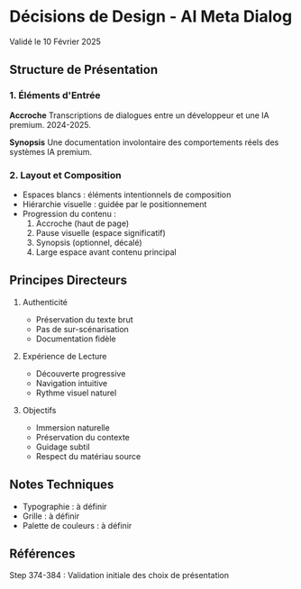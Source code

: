 # Décisions de Design - AI Meta Dialog
Validé le 10 Février 2025

## Structure de Présentation

### 1. Éléments d'Entrée

**Accroche**
Transcriptions de dialogues entre un développeur et une IA premium.
2024-2025.

**Synopsis**
Une documentation involontaire des comportements réels des systèmes IA premium.

### 2. Layout et Composition

- Espaces blancs : éléments intentionnels de composition
- Hiérarchie visuelle : guidée par le positionnement
- Progression du contenu :
  1. Accroche (haut de page)
  2. Pause visuelle (espace significatif)
  3. Synopsis (optionnel, décalé)
  4. Large espace avant contenu principal

## Principes Directeurs

1. Authenticité
   - Préservation du texte brut
   - Pas de sur-scénarisation
   - Documentation fidèle

2. Expérience de Lecture
   - Découverte progressive
   - Navigation intuitive
   - Rythme visuel naturel

3. Objectifs
   - Immersion naturelle
   - Préservation du contexte
   - Guidage subtil
   - Respect du matériau source

## Notes Techniques
- Typographie : à définir
- Grille : à définir
- Palette de couleurs : à définir

## Références
Step 374-384 : Validation initiale des choix de présentation